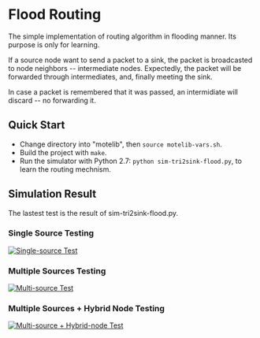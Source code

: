 # Flood Routing

The simple implementation of routing algorithm in flooding manner.
Its purpose is only for learning.

If a source node want to send a packet to a sink,
    the packet is broadcasted to node neighbors -- intermediate nodes.
Expectedly, the packet will be forwarded through intermediates, and, 
    finally meeting the sink.

In case a packet is remembered that it was passed,
    an intermidiate will discard -- no forwarding it.


## Quick Start

- Change directory into "motelib", then ```source motelib-vars.sh```.
- Build the project with ```make```.
- Run the simulator with Python 2.7: ```python sim-tri2sink-flood.py```,
    to learn the routing mechnism.


## Simulation Result

The lastest test is the result of sim-tri2sink-flood.py. 


### Single Source Testing

[![Single-source Test](https://img.youtube.com/vi/W2n9rcofPhM/0.jpg)](https://youtu.be/W2n9rcofPhM?t=35s "Single-source Test")


### Multiple Sources Testing

[![Multi-source Test](https://img.youtube.com/vi/qLKNlzvt8w4/0.jpg)](https://youtu.be/qLKNlzvt8w4?t=35s "Multi-source Test")


### Multiple Sources + Hybrid Node Testing

[![Multi-source + Hybrid-node Test](https://img.youtube.com/vi/CcUM0YgV6Vg/0.jpg)](https://youtu.be/CcUM0YgV6Vg?t=35s "Multi-source/Hybrid Test")
